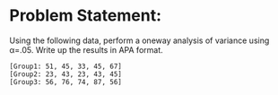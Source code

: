 # Problem Statement:

Using the following data, perform a oneway analysis of variance using α=.05. Write up the results in APA format.

    [Group1: 51, 45, 33, 45, 67]
    [Group2: 23, 43, 23, 43, 45]
    [Group3: 56, 76, 74, 87, 56]
